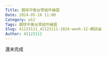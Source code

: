 ```yaml
---
Title: 鋼球平衡台零組件繪圖
Date: 2024-05-10 11:00
Category: w12
Tags: 鋼球平衡台零組件繪圖
Slug: 41123111_41123111-2024-week-12-網誌😁
Author: 41123111
---
```

還未完成